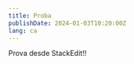 ```yaml
---
title: Proba
publishDate: 2024-01-03T10:20:00Z
lang: ca
---
```


Prova desde StackEdit!!
<!--stackedit_data:
eyJoaXN0b3J5IjpbMTA3ODI2Mzk5OV19
-->